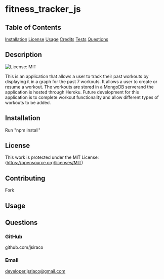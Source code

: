 # fitness_tracker_js

## Table of Contents
[Installation](#installation)
[License](#license)
[Usage](#usage)
[Credits](#credits)
[Tests](#tests)
[Questions](#questions)

## Description
![License: MIT](https://img.shields.io/badge/License-MIT-yellow.svg) 

This is an application that allows a user to track their past workouts by displaying it in a graph for the past 7 workouts. It allows a user to create or resume a workout. The workouts are stored in a MongoDB serverand the application is hosted through Heroku. Future development for this application is to complete workout functionality and allow different types of workouts to be added. 

## Installation
Run "npm install"


## License
This work is protected under the MIT License: (https://opensource.org/licenses/MIT)

## Contributing
Fork

## Usage


## Questions
### GitHub
github.com/jsiraco

### Email
developer.jsriaco@gmail.com
